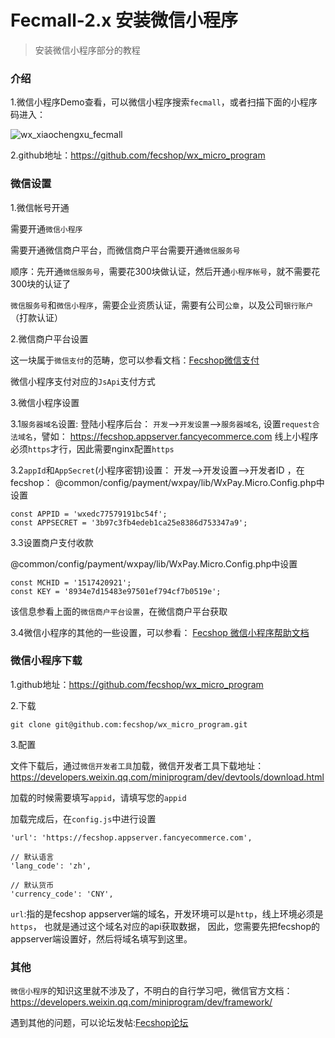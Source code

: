 Fecmall-2.x 安装微信小程序
=============



> 安装微信小程序部分的教程


### 介绍

1.微信小程序Demo查看，可以微信小程序搜索`fecmall`，或者扫描下面的小程序码进入：

![wx_xiaochengxu_fecmall](images/wx_xiaochengxu_fecmall.png)

2.github地址：https://github.com/fecshop/wx_micro_program


### 微信设置


1.微信帐号开通

需要开通`微信小程序`

需要开通微信商户平台，而微信商户平台需要开通`微信服务号`

顺序：先开通`微信服务号`，需要花300块做认证，然后开通`小程序帐号`，就不需要花300块的认证了

`微信服务号`和`微信小程序`，需要企业资质认证，需要有公司`公章`，以及公司`银行账户`（打款认证）

2.微信商户平台设置

这一块属于`微信支付`的范畴，您可以参看文档：[Fecshop微信支付](http://www.fecshop.com/doc/fecshop-guide/instructions/cn-1.0/guide-fecshop_payment_wx_method.html)

微信小程序支付对应的`JsApi`支付方式

3.微信小程序设置

3.1`服务器域名`设置: 登陆小程序后台： `开发`-->`开发设置`-->`服务器域名`, 设置`request合法域名`，譬如：
https://fecshop.appserver.fancyecommerce.com
线上小程序必须`https`才行，因此需要nginx配置`https`

3.2`appId`和`AppSecret`(小程序密钥)设置：  开发-->开发设置-->开发者ID ，在fecshop：
@common/config/payment/wxpay/lib/WxPay.Micro.Config.php中设置

```
const APPID = 'wxedc77579191bc54f';
const APPSECRET = '3b97c3fb4edeb1ca25e8386d753347a9';
```

3.3设置商户支付收款

@common/config/payment/wxpay/lib/WxPay.Micro.Config.php中设置

```
const MCHID = '1517420921';
const KEY = '8934e7d15483e97501ef794cf7b0519e';
```

该信息参看上面的`微信商户平台设置`，在微信商户平台获取

3.4微信小程序的其他的一些设置，可以参看：
[Fecshop 微信小程序帮助文档](http://www.fecshop.com/doc/fecshop-guide/instructions/cn-1.0/guide-fecshop_wx_micro.html)


### 微信小程序下载

1.github地址：https://github.com/fecshop/wx_micro_program

2.下载

```
git clone git@github.com:fecshop/wx_micro_program.git
```

3.配置

文件下载后，通过`微信开发者工具`加载，微信开发者工具下载地址：https://developers.weixin.qq.com/miniprogram/dev/devtools/download.html

加载的时候需要填写`appid`，请填写您的`appid`

加载完成后，在`config.js`中进行设置

```
'url': 'https://fecshop.appserver.fancyecommerce.com',

// 默认语言
'lang_code': 'zh',

// 默认货币
'currency_code': 'CNY',

```

`url`:指的是fecshop appserver端的域名，开发环境可以是`http`，线上环境必须是`https`，
也就是通过这个域名对应的api获取数据，
因此，您需要先把fecshop的appserver端设置好，然后将域名填写到这里。
 

 
### 其他


`微信小程序`的知识这里就不涉及了，不明白的自行学习吧，微信官方文档：https://developers.weixin.qq.com/miniprogram/dev/framework/

遇到其他的问题，可以论坛发帖:[Fecshop论坛](http://www.fecshop.com/topic)
































